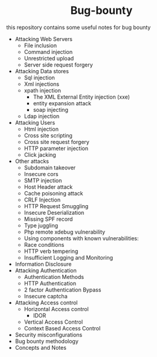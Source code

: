 <h1 align="center">Bug-bounty</h1>
this repository contains some useful notes for bug bounty 

- Attacking Web Servers
   - File inclusion
   - Command injection
   - Unrestricted upload
   - Server side request forgery 
- Attacking Data stores
   - Sql injection
   - Xml injections
   - xpath injection
      - The XML External Entity injection (xxe)
      - entity expansion attack
      - soap injecting
   - Ldap injection
- Attacking Users
   - Html injection
   - Cross site scripting
   - Cross site request forgery 
   - HTTP parameter injection
   - Click jacking
- Other attacks
   - Subdomain takeover
   - Insecure cors
   - SMTP injection
   - Host Header attack
   - Cache poisoning attack
   - CRLF Injection
   - HTTP Request Smuggling 
   - Insecure Deserialization 
   - Missing SPF record
   - Type juggling
   - Php remote xdebug vulnerability
   - Using components with known vulnerabilities:
   - Race conditions
   - HTTP verb tempering
   - Insufficient Logging and Monitoring
- Information Disclosure
- Attacking Authentication
   - Authentication Methods
   - HTTP Authentication
   - 2 factor Authentication Bypass
   - Insecure captcha
- Attacking Access control
   - Horizontal Access control  
      - IDOR
   - Vertical Access Control
   - Context Based Access Control
- Security misconfigurations
- Bug bounty methodology 
- Concepts and Notes
